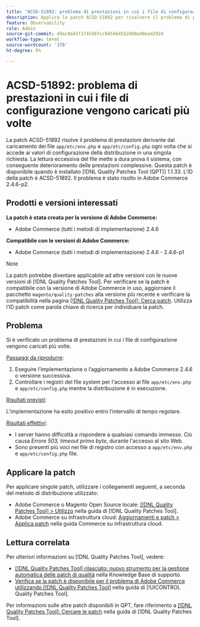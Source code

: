 ```yaml
---
title: "ACSD-51892: problema di prestazioni in cui i file di configurazione vengono caricati più volte"
description: Applica la patch ACSD-51892 per risolvere il problema di prestazioni di Adobe Commerce, in cui i file di configurazione vengono caricati più volte durante la distribuzione.
feature: Observability
role: Admin
source-git-commit: 49ac8ad1f174546fcc0454645b2480a40ead2924
workflow-type: tm+mt
source-wordcount: '378'
ht-degree: 0%

---
```


# ACSD-51892: problema di prestazioni in cui i file di configurazione vengono caricati più volte

La patch ACSD-51892 risolve il problema di prestazioni derivante dal caricamento dei file `app/etc/env.php` e `app/etc/config.php` ogni volta che si accede ai valori di configurazione della distribuzione in una singola richiesta. La lettura eccessiva del file mette a dura prova il sistema, con conseguente deterioramento delle prestazioni complessive. Questa patch è disponibile quando è installato [!DNL Quality Patches Tool (QPT)] 1.1.33. L’ID della patch è ACSD-51892. Il problema è stato risolto in Adobe Commerce 2.4.6-p2.

## Prodotti e versioni interessati

**La patch è stata creata per la versione di Adobe Commerce:**

* Adobe Commerce (tutti i metodi di implementazione) 2.4.6

**Compatibile con le versioni di Adobe Commerce:**

* Adobe Commerce (tutti i metodi di implementazione) 2.4.6 - 2.4.6-p1

>[!NOTE]
>
>La patch potrebbe diventare applicabile ad altre versioni con le nuove versioni di [!DNL Quality Patches Tool]. Per verificare se la patch è compatibile con la versione di Adobe Commerce in uso, aggiornare il pacchetto `magento/quality-patches` alla versione più recente e verificare la compatibilità nella pagina [[!DNL Quality Patches Tool]: Cerca patch](https://experienceleague.adobe.com/tools/commerce-quality-patches/index.html). Utilizza l’ID patch come parola chiave di ricerca per individuare la patch.

## Problema

Si è verificato un problema di prestazioni in cui i file di configurazione vengono caricati più volte.

<u>Passaggi da riprodurre</u>:

1. Eseguire l’implementazione o l’aggiornamento a Adobe Commerce 2.4.6 o versione successiva.
1. Controllare i registri del file system per l&#39;accesso ai file `app/etc/env.php` e `app/etc/config.php` mentre la distribuzione è in esecuzione.

<u>Risultati previsti</u>:

L’implementazione ha esito positivo entro l’intervallo di tempo regolare.

<u>Risultati effettivi</u>:

* I server hanno difficoltà a rispondere a qualsiasi comando immesso. Ciò causa *Errore 503, timeout primo byte*, durante l&#39;accesso al sito Web.
* Sono presenti più voci nei file di registro con accesso a `app/etc/env.php` e `app/etc/config.php` file.

## Applicare la patch

Per applicare singole patch, utilizzare i collegamenti seguenti, a seconda del metodo di distribuzione utilizzato:

* Adobe Commerce o Magento Open Source locale: [[!DNL Quality Patches Tool] > Utilizzo](https://experienceleague.adobe.com/docs/commerce-operations/tools/quality-patches-tool/usage.html) nella guida di [!DNL Quality Patches Tool].
* Adobe Commerce su infrastruttura cloud: [Aggiornamenti e patch > Applica patch](https://experienceleague.adobe.com/docs/commerce-cloud-service/user-guide/develop/upgrade/apply-patches.html) nella guida Commerce su infrastruttura cloud.

## Lettura correlata

Per ulteriori informazioni su [!DNL Quality Patches Tool], vedere:

* [[!DNL Quality Patches Tool] rilasciato: nuovo strumento per la gestione automatica delle patch di qualità](https://experienceleague.adobe.com/en/docs/commerce-knowledge-base/kb/announcements/commerce-announcements/magento-quality-patches-released-new-tool-to-self-serve-quality-patches) nella Knowledge Base di supporto.
* [Verifica se la patch è disponibile per il problema di Adobe Commerce utilizzando  [!DNL Quality Patches Tool]](/help/tools/quality-patches-tool/patches-available-in-qpt/check-patch-for-magento-issue-with-magento-quality-patches.md) nella guida di [!UICONTROL Quality Patches Tool].


Per informazioni sulle altre patch disponibili in QPT, fare riferimento a [[!DNL Quality Patches Tool]: Cercare le patch](https://experienceleague.adobe.com/tools/commerce-quality-patches/index.html) nella guida di [!DNL Quality Patches Tool].

